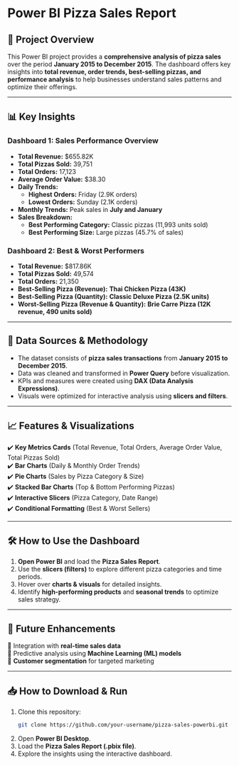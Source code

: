 # Power BI Pizza Sales Report

## 📌 Project Overview
This Power BI project provides a **comprehensive analysis of pizza sales** over the period **January 2015 to December 2015**. The dashboard offers key insights into **total revenue, order trends, best-selling pizzas, and performance analysis** to help businesses understand sales patterns and optimize their offerings.

---

## 📊 Key Insights
### **Dashboard 1: Sales Performance Overview**
- **Total Revenue:** $655.82K
- **Total Pizzas Sold:** 39,751
- **Total Orders:** 17,123
- **Average Order Value:** $38.30
- **Daily Trends:**
  - **Highest Orders:** Friday (2.9K orders)
  - **Lowest Orders:** Sunday (2.1K orders)
- **Monthly Trends:** Peak sales in **July and January**
- **Sales Breakdown:**
  - **Best Performing Category:** Classic pizzas (11,993 units sold)
  - **Best Performing Size:** Large pizzas (45.7% of sales)
  
### **Dashboard 2: Best & Worst Performers**
- **Total Revenue:** $817.86K
- **Total Pizzas Sold:** 49,574
- **Total Orders:** 21,350
- **Best-Selling Pizza (Revenue):** **Thai Chicken Pizza (43K)**
- **Best-Selling Pizza (Quantity):** **Classic Deluxe Pizza (2.5K units)**
- **Worst-Selling Pizza (Revenue & Quantity):** **Brie Carre Pizza (12K revenue, 490 units sold)**

---

## 📂 Data Sources & Methodology
- The dataset consists of **pizza sales transactions** from **January 2015 to December 2015**.
- Data was cleaned and transformed in **Power Query** before visualization.
- KPIs and measures were created using **DAX (Data Analysis Expressions)**.
- Visuals were optimized for interactive analysis using **slicers and filters**.

---

## 📈 Features & Visualizations
✔️ **Key Metrics Cards** (Total Revenue, Total Orders, Average Order Value, Total Pizzas Sold)  
✔️ **Bar Charts** (Daily & Monthly Order Trends)  
✔️ **Pie Charts** (Sales by Pizza Category & Size)  
✔️ **Stacked Bar Charts** (Top & Bottom Performing Pizzas)  
✔️ **Interactive Slicers** (Pizza Category, Date Range)  
✔️ **Conditional Formatting** (Best & Worst Sellers)  

---

## 🛠️ How to Use the Dashboard
1. **Open Power BI** and load the **Pizza Sales Report**.
2. Use the **slicers (filters)** to explore different pizza categories and time periods.
3. Hover over **charts & visuals** for detailed insights.
4. Identify **high-performing products** and **seasonal trends** to optimize sales strategy.

---

## 🚀 Future Enhancements
🔹 Integration with **real-time sales data**  
🔹 Predictive analysis using **Machine Learning (ML) models**  
🔹 **Customer segmentation** for targeted marketing  

---

## 📥 How to Download & Run
1. Clone this repository:  
   ```sh
   git clone https://github.com/your-username/pizza-sales-powerbi.git
   ```
2. Open **Power BI Desktop**.
3. Load the **Pizza Sales Report (.pbix file)**.
4. Explore the insights using the interactive dashboard.


